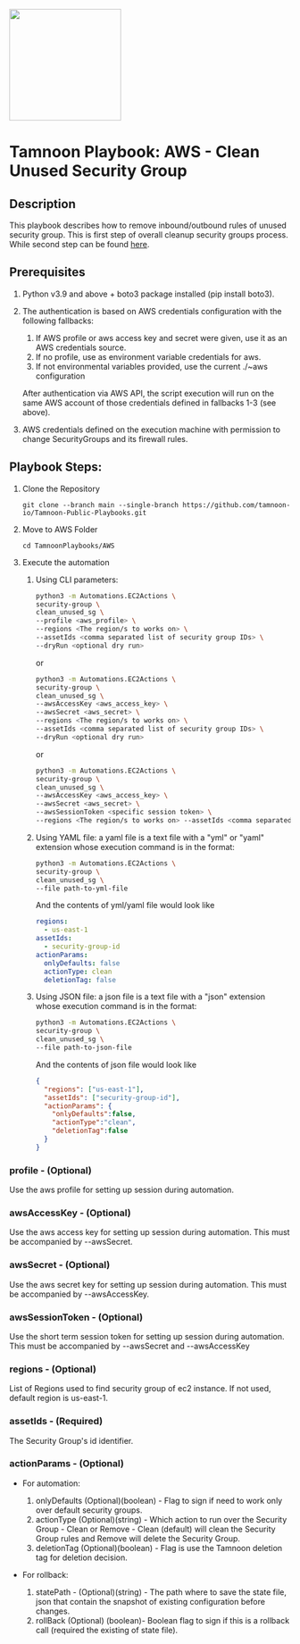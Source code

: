 
[comment]: <> (This is a readonly file, do not edit directly, to change update the security_group_clean_unused_sg_readme_data.json)
<img src='../../../../TamnoonPlaybooks/images/icons/Tamnoon.png' width = '200' />

# Tamnoon Playbook: AWS - Clean Unused Security Group
## Description

This playbook describes how to remove inbound/outbound rules of unused security group. This is first step of overall cleanup security groups process. While second step can be found [here](./TPlaybook_security_group_delete.md).  
## Prerequisites
1. Python v3.9 and above + boto3 package installed (pip install boto3).  
2. The authentication is based on AWS credentials configuration with the following fallbacks:  
    1. If AWS profile or aws access key and secret were given, use it as an AWS credentials source.  
    2. If no profile, use as environment variable credentials for aws.  
    3. If not environmental variables provided, use the current ./~aws configuration  

    After authentication via AWS API, the script execution will run on the same AWS account of those credentials defined in fallbacks 1-3 (see above).


3. AWS credentials defined on the execution machine with permission to change SecurityGroups and its firewall rules.
## Playbook Steps: 


1. Clone the Repository
	``````
	git clone --branch main --single-branch https://github.com/tamnoon-io/Tamnoon-Public-Playbooks.git
	``````

2. Move to AWS Folder
	``````
	cd TamnoonPlaybooks/AWS
	``````

3. Execute the automation

	1. Using CLI parameters:
		``````sh
		python3 -m Automations.EC2Actions \
		security-group \
		clean_unused_sg \
		--profile <aws_profile> \
		--regions <The region/s to works on> \
		--assetIds <comma separated list of security group IDs> \
		--dryRun <optional dry run>
		``````
		or  
		``````sh
		python3 -m Automations.EC2Actions \
		security-group \
		clean_unused_sg \
		--awsAccessKey <aws_access_key> \
		--awsSecret <aws_secret> \
		--regions <The region/s to works on> \
		--assetIds <comma separated list of security group IDs> \
		--dryRun <optional dry run>
		``````
		or  
		``````sh
		python3 -m Automations.EC2Actions \
		security-group \
		clean_unused_sg \
		--awsAccessKey <aws_access_key> \
		--awsSecret <aws_secret> \
		--awsSessionToken <specific session token> \
		--regions <The region/s to works on> --assetIds <comma separated list of security group IDs> --dryRun <optional dry run>
		``````

	2. Using YAML file: a yaml file is a text file with a "yml" or "yaml" extension whose execution command is in the format:
		``````sh
		python3 -m Automations.EC2Actions \
		security-group \
		clean_unused_sg \
		--file path-to-yml-file
		``````
		And the contents of yml/yaml file would look like  
		``````yaml
		regions:
		  - us-east-1
		assetIds:
		  - security-group-id
		actionParams:
		  onlyDefaults: false
		  actionType: clean
		  deletionTag: false
		``````

	2. Using JSON file: a json file is a text file with a "json" extension whose execution command is in the format:
		``````sh
		python3 -m Automations.EC2Actions \
		security-group \
		clean_unused_sg \
		--file path-to-json-file
		``````
		And the contents of json file would look like  
		``````json
		{
		  "regions": ["us-east-1"],
		  "assetIds": ["security-group-id"],
		  "actionParams": {
		    "onlyDefaults":false,
		    "actionType":"clean",
		    "deletionTag":false
		  }
		}
		``````
### profile - (Optional)
Use the aws profile for setting up session during automation.
### awsAccessKey - (Optional)
Use the aws access key for setting up session during automation. This must be accompanied by --awsSecret.
### awsSecret - (Optional)
Use the aws secret key for setting up session during automation. This must be accompanied by --awsAccessKey.
### awsSessionToken - (Optional)
Use the short term session token for setting up session during automation. This must be accompanied by --awsSecret and --awsAccessKey
### regions - (Optional)
List of Regions used to find security group of ec2 instance. If not used, default region is us-east-1.
### assetIds - (Required)
The Security Group's id identifier.
### actionParams - (Optional)
- For automation:  
  1. onlyDefaults (Optional)(boolean) - Flag to sign if need to work only over default security groups.  
  2. actionType (Optional)(string) - Which action to run over the Security Group - Clean or Remove - Clean (default) will clean the Security Group rules and Remove will delete the Security Group.  
  3. deletionTag (Optional)(boolean) - Flag is use the Tamnoon deletion tag for deletion decision.  

- For rollback:  
  1. statePath - (Optional)(string) - The path where to save the state file, json that contain the snapshot of existing configuration before changes.  
  2. rollBack (Optional) (boolean)- Boolean flag to sign if this is a rollback call (required the existing of state file).
